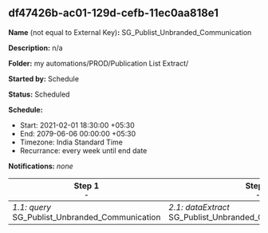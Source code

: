## df47426b-ac01-129d-cefb-11ec0aa818e1

**Name** (not equal to External Key)**:** SG_Publist_Unbranded_Communication

**Description:** n/a

**Folder:** my automations/PROD/Publication List Extract/

**Started by:** Schedule

**Status:** Scheduled

**Schedule:**

* Start: 2021-02-01 18:30:00 +05:30
* End: 2079-06-06 00:00:00 +05:30
* Timezone: India Standard Time
* Recurrance: every week until end date

**Notifications:** _none_


| Step 1<br>_<small>-</small>_ | Step 2<br>_<small>-</small>_ | Step 3<br>_<small>-</small>_ |
| --- | --- | --- |
| _1.1: query_<br>SG_Publist_Unbranded_Communication | _2.1: dataExtract_<br>SG_Publist_Unbranded_Communication_Extract | _3.1: fileTransfer_<br>SG_Publist_Unbranded_Communication_Transfer |
